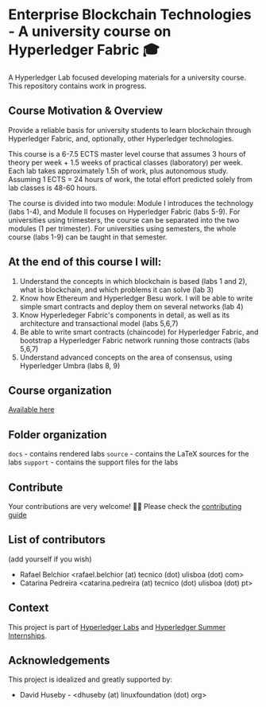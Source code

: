 # Enterprise Blockchain Technologies - A university course on Hyperledger Fabric 🎓
A Hyperledger Lab focused developing materials for a university course. 
This repository contains work in progress.

## Course Motivation & Overview

Provide a reliable basis for university students to learn blockchain through Hyperledger Fabric, and, optionally, other Hyperledger technologies.

This course is a 6-7.5 ECTS master level course that assumes 3 hours of theory per week + 1.5 weeks of practical classes (laboratory) per week. Each lab takes approximately 1.5h of work, plus autonomous study. Assuming 1 ECTS = 24 hours of work, the total effort predicted solely from lab classes is  48-60 hours.

The course is divided into two module: Module I introduces the technology (labs 1-4), and Module II focuses on Hyperledger Fabric (labs 5-9). For universities using trimesters, the course can be separated into the two modules (1 per trimester). For universities using semesters, the whole course (labs 1-9) can be taught in that semester.

## At the end of this course I will:
1.  Understand the concepts in which blockchain is based (labs 1 and 2), what is blockchain, and which problems it can solve (lab 3)
2. Know how Ethereum and Hyperledger Besu work. I will be able to write simple smart contracts and deploy them on several networks (lab 4)
3. Know Hyperledeger Fabric's components in detail, as well as its architecture and transactional model (labs 5,6,7)
4. Be able to write smart contracts (chaincode) for Hyperledger Fabric, and bootstrap a Hyperledger Fabric network running those contracts (labs 5,6,7)
5. Understand advanced concepts on the area of consensus, using Hyperledger Umbra (labs 8, 9)

## Course organization 
[Available here](https://wiki.hyperledger.org/display/INTERN/Project+Plan+-+Build+a+university+course+on+Hyperledger+Fabric+using+Hyperledger+Umbra)

## Folder organization
`docs` - contains rendered labs
`source` - contains the LaTeX sources for the labs
`support` - contains the support files for the labs 

## Contribute

Your contributions are very welcome! 🎉🎉
Please check the [contributing guide](https://github.com/hyperledger-labs/university-course/blob/master/CONTRIBUTING.md)

## List of contributors
(add yourself if you wish)

* Rafael Belchior <rafael.belchior (at) tecnico (dot) ulisboa (dot) com>
* Catarina Pedreira <catarina.pedreira (at) tecnico (dot) ulisboa (dot) pt>

## Context
This project is part of [Hyperledger Labs](https://www.hyperledger.org/blog/2018/01/23/introducing-hyperledger-labs) and [Hyperledger Summer Internships](https://wiki.hyperledger.org/display/INTERN/Project+Plan+-+Build+a+university+course+on+Hyperledger+Fabric+using+Hyperledger+Umbra).

## Acknowledgements

This project is idealized and greatly supported by:
- David Huseby - <dhuseby (at) linuxfoundation (dot) org>
